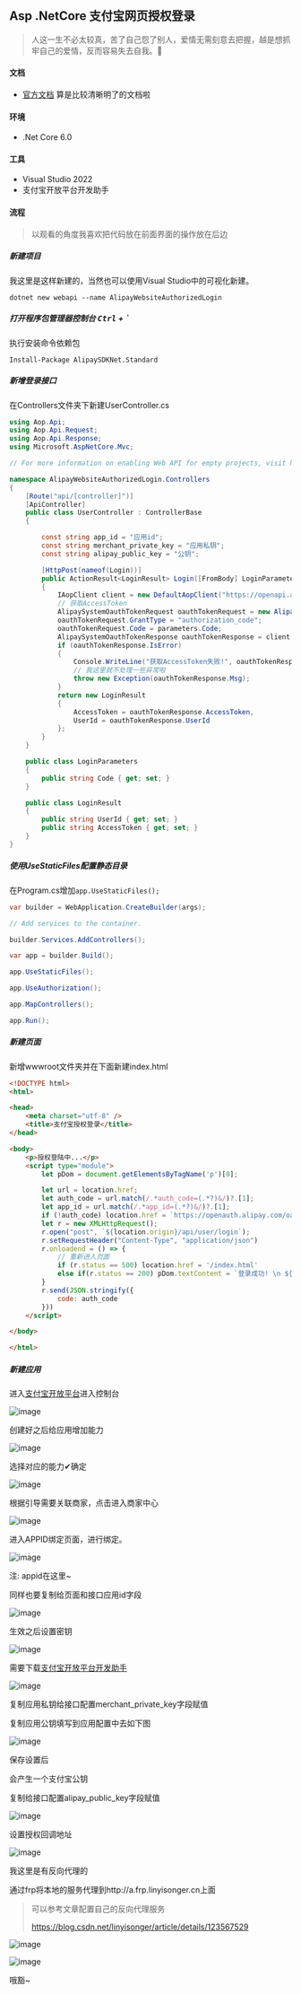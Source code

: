 ## Asp .NetCore 支付宝网页授权登录

> 人这一生不必太较真，苦了自己怨了别人，爱情无需刻意去把握，越是想抓牢自己的爱情，反而容易失去自我。🧋

#### 文档

- [官方文档](https://opendocs.alipay.com/open/263/105809) 算是比较清晰明了的文档啦

#### 环境

- .Net Core 6.0

#### 工具

- Visual Studio 2022
- 支付宝开放平台开发助手

#### 流程

> 以观看的角度我喜欢把代码放在前面界面的操作放在后边

##### 新建项目

我这里是这样新建的，当然也可以使用Visual Studio中的可视化新建。

``` shell
dotnet new webapi --name AlipayWebsiteAuthorizedLogin
```

##### 打开程序包管理器控制台  <kbd>Ctrl</kbd> + <kbd>`</kbd>

执行安装命令依赖包

``` shell
Install-Package AlipaySDKNet.Standard
```

##### 新增登录接口

在Controllers文件夹下新建UserController.cs

``` csharp
using Aop.Api;
using Aop.Api.Request;
using Aop.Api.Response;
using Microsoft.AspNetCore.Mvc;

// For more information on enabling Web API for empty projects, visit https://go.microsoft.com/fwlink/?LinkID=397860

namespace AlipayWebsiteAuthorizedLogin.Controllers
{
    [Route("api/[controller]")]
    [ApiController]
    public class UserController : ControllerBase
    {

        const string app_id = "应用id";
        const string merchant_private_key = "应用私钥";
        const string alipay_public_key = "公钥";

        [HttpPost(nameof(Login))]
        public ActionResult<LoginResult> Login([FromBody] LoginParameters parameters)
        {
            IAopClient client = new DefaultAopClient("https://openapi.alipay.com/gateway.do", app_id, merchant_private_key, "json", "1.0", "RSA2", alipay_public_key, "UTF-8", false);
            // 获取AccessToken
            AlipaySystemOauthTokenRequest oauthTokenRequest = new AlipaySystemOauthTokenRequest();
            oauthTokenRequest.GrantType = "authorization_code";
            oauthTokenRequest.Code = parameters.Code;
            AlipaySystemOauthTokenResponse oauthTokenResponse = client.Execute(oauthTokenRequest);
            if (oauthTokenResponse.IsError)
            {
                Console.WriteLine("获取AccessToken失败!", oauthTokenResponse.Msg);
                // 我这里就不处理一些异常啦
                throw new Exception(oauthTokenResponse.Msg);
            } 
            return new LoginResult
            {
                AccessToken = oauthTokenResponse.AccessToken,
                UserId = oauthTokenResponse.UserId
            };
        }
    }

    public class LoginParameters
    {
        public string Code { get; set; }
    }

    public class LoginResult
    {
        public string UserId { get; set; }
        public string AccessToken { get; set; }
    }
}
```

##### 使用UseStaticFiles配置静态目录

在Program.cs增加`app.UseStaticFiles();`

``` csharp
var builder = WebApplication.CreateBuilder(args);

// Add services to the container.

builder.Services.AddControllers();

var app = builder.Build();

app.UseStaticFiles();

app.UseAuthorization();

app.MapControllers();

app.Run();
```

##### 新建页面

新增wwwroot文件夹并在下面新建index.html

``` html
<!DOCTYPE html>
<html>

<head>
    <meta charset="utf-8" />
    <title>支付宝授权登录</title>
</head>

<body>
    <p>授权登陆中...</p>
    <script type="module">
        let pDom = document.getElementsByTagName('p')[0];

        let url = location.href;
        let auth_code = url.match(/.*auth_code=(.*?)&/)?.[1];
        let app_id = url.match(/.*app_id=(.*?)&/)?.[1];
        if (!auth_code) location.href = `https://openauth.alipay.com/oauth2/publicAppAuthorize.htm?app_id=[应用id]&scope=auth_user&redirect_uri=http%3A%2F%2Fa.frp.linyisonger.cn%2Findex.html&state=init`
        let r = new XMLHttpRequest();
        r.open("post", `${location.origin}/api/user/login`);
        r.setRequestHeader("Content-Type", "application/json")
        r.onloadend = () => {
            // 重新进入页面
            if (r.status == 500) location.href = '/index.html'
            else if(r.status == 200) pDom.textContent = `登录成功! \n ${r.responseText}`
        }
        r.send(JSON.stringify({
            code: auth_code
        })) 
    </script>

</body>

</html>
```

##### 新建应用

进入[支付宝开放平台](https://open.alipay.com/)进入控制台

![image](https://img2022.cnblogs.com/blog/1415778/202203/1415778-20220331153802290-186457413.png)

创建好之后给应用增加能力

![image](https://img2022.cnblogs.com/blog/1415778/202203/1415778-20220331155143926-1302012000.png)

选择对应的能力✔确定

![image](https://img2022.cnblogs.com/blog/1415778/202203/1415778-20220331155343240-1976873753.png)

根据引导需要关联商家，点击进入商家中心

![image](https://img2022.cnblogs.com/blog/1415778/202203/1415778-20220331155444168-15925688.png)

进入APPID绑定页面，进行绑定。

![image](https://img2022.cnblogs.com/blog/1415778/202203/1415778-20220331155916247-1355869626.png)

注: appid在这里~

同样也要复制给页面和接口应用id字段

![image](https://img2022.cnblogs.com/blog/1415778/202203/1415778-20220331160353164-1731405470.png)

生效之后设置密钥

![image](https://img2022.cnblogs.com/blog/1415778/202203/1415778-20220331160514375-1217643417.png)

需要下载[支付宝开放平台开发助手](https://opendocs.alipay.com/common/02khjo)

![image](https://img2022.cnblogs.com/blog/1415778/202203/1415778-20220331160711797-1139770857.png)

复制应用私钥给接口配置merchant_private_key字段赋值

复制应用公钥填写到应用配置中去如下图

![image](https://img2022.cnblogs.com/blog/1415778/202203/1415778-20220331160846012-1859493417.png)

保存设置后

会产生一个支付宝公钥

复制给接口配置alipay_public_key字段赋值

![image](https://img2022.cnblogs.com/blog/1415778/202203/1415778-20220331161005301-671076414.png)

设置授权回调地址

![image](https://img2022.cnblogs.com/blog/1415778/202203/1415778-20220331162005737-227224618.png)

我这里是有反向代理的

通过frp将本地的服务代理到http://a.frp.linyisonger.cn上面

> 可以参考文章配置自己的反向代理服务
>
> https://blog.csdn.net/linyisonger/article/details/123567529

![image](https://img2022.cnblogs.com/blog/1415778/202203/1415778-20220331162241024-1120242298.png)

![image](https://img2022.cnblogs.com/blog/1415778/202203/1415778-20220331162308467-646569940.png)

哦豁~